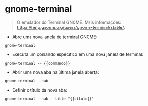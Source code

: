 # gnome-terminal

> O emulador do Terminal GNOME.
> Mais informações: <https://help.gnome.org/users/gnome-terminal/stable/>.

- Abre uma nova janela de terminal GNOME:

`gnome-terminal`

- Executa um comando específico em uma nova janela de terminal:

`gnome-terminal -- {{commando}}`

- Abrir uma nova aba na última janela aberta:

`gnome-terminal --tab`

- Definir o título da nova aba:

`gnome-terminal --tab --title "{{título}}"`
